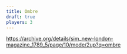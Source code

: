 ```yaml
---
title: Ombre
draft: true
players: 3
---
```


https://archive.org/details/sim_new-london-magazine_1789_5/page/10/mode/2up?q=ombre

